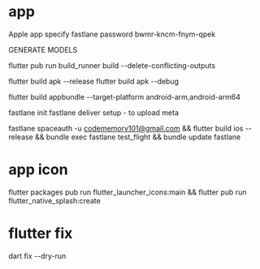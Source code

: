 # app

Apple app specify fastlane password bwmr-kncm-fnym-qpek

GENERATE MODELS

flutter pub run build_runner build --delete-conflicting-outputs

flutter build apk --release
flutter build apk --debug

flutter build appbundle --target-platform android-arm,android-arm64

fastlane init
fastlane deliver setup - to upload meta

fastlane spaceauth -u codememory101@gmail.com &&
flutter build ios --release && bundle exec fastlane test_flight && bundle update fastlane

# app icon

flutter packages pub run flutter_launcher_icons:main &&
flutter pub run flutter_native_splash:create

# flutter fix

dart fix --dry-run
